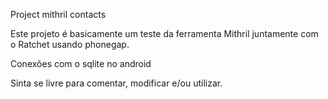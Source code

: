 Project mithril contacts

Este projeto é basicamente um teste da ferramenta Mithril juntamente com o Ratchet usando phonegap.

Conexões com o sqlite no android

Sinta se livre para comentar, modificar e/ou utilizar.
